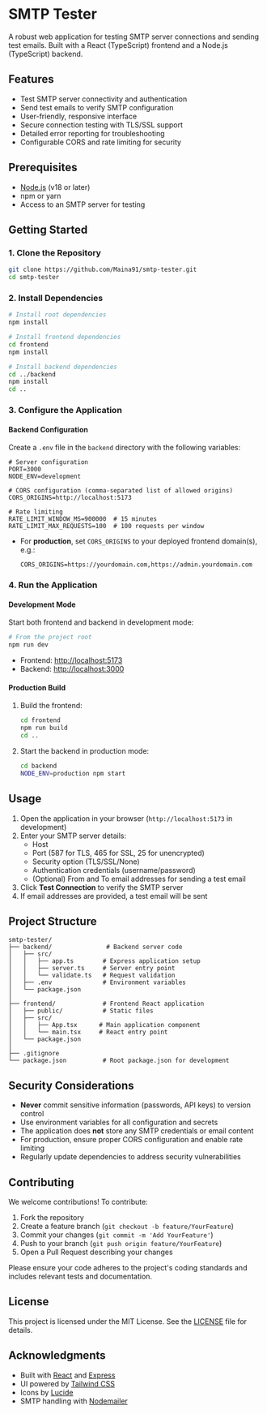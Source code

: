 # SMTP Tester

A robust web application for testing SMTP server connections and sending test emails. Built with a React (TypeScript) frontend and a Node.js (TypeScript) backend.

## Features

- Test SMTP server connectivity and authentication
- Send test emails to verify SMTP configuration
- User-friendly, responsive interface
- Secure connection testing with TLS/SSL support
- Detailed error reporting for troubleshooting
- Configurable CORS and rate limiting for security

## Prerequisites

- [Node.js](https://nodejs.org/) (v18 or later)
- npm or yarn
- Access to an SMTP server for testing

## Getting Started

### 1. Clone the Repository

```bash
git clone https://github.com/Maina91/smtp-tester.git
cd smtp-tester
```

### 2. Install Dependencies

```bash
# Install root dependencies
npm install

# Install frontend dependencies
cd frontend
npm install

# Install backend dependencies
cd ../backend
npm install
cd ..
```

### 3. Configure the Application

#### Backend Configuration

Create a `.env` file in the `backend` directory with the following variables:

```env
# Server configuration
PORT=3000
NODE_ENV=development

# CORS configuration (comma-separated list of allowed origins)
CORS_ORIGINS=http://localhost:5173

# Rate limiting
RATE_LIMIT_WINDOW_MS=900000  # 15 minutes
RATE_LIMIT_MAX_REQUESTS=100  # 100 requests per window
```

- For **production**, set `CORS_ORIGINS` to your deployed frontend domain(s), e.g.:
  ```
  CORS_ORIGINS=https://yourdomain.com,https://admin.yourdomain.com
  ```

### 4. Run the Application

#### Development Mode

Start both frontend and backend in development mode:

```bash
# From the project root
npm run dev
```

- Frontend: [http://localhost:5173](http://localhost:5173)
- Backend: [http://localhost:3000](http://localhost:3000)

#### Production Build

1. Build the frontend:

    ```bash
    cd frontend
    npm run build
    cd ..
    ```

2. Start the backend in production mode:

    ```bash
    cd backend
    NODE_ENV=production npm start
    ```

## Usage

1. Open the application in your browser (`http://localhost:5173` in development)
2. Enter your SMTP server details:
   - Host
   - Port (587 for TLS, 465 for SSL, 25 for unencrypted)
   - Security option (TLS/SSL/None)
   - Authentication credentials (username/password)
   - (Optional) From and To email addresses for sending a test email
3. Click **Test Connection** to verify the SMTP server
4. If email addresses are provided, a test email will be sent

## Project Structure

```
smtp-tester/
├── backend/               # Backend server code
│   ├── src/
│   │   ├── app.ts        # Express application setup
│   │   ├── server.ts     # Server entry point
│   │   └── validate.ts   # Request validation
│   ├── .env              # Environment variables
│   └── package.json
│
├── frontend/             # Frontend React application
│   ├── public/           # Static files
│   ├── src/
│   │   ├── App.tsx      # Main application component
│   │   └── main.tsx     # React entry point
│   └── package.json
│
├── .gitignore
└── package.json          # Root package.json for development
```

## Security Considerations

- **Never** commit sensitive information (passwords, API keys) to version control
- Use environment variables for all configuration and secrets
- The application does **not** store any SMTP credentials or email content
- For production, ensure proper CORS configuration and enable rate limiting
- Regularly update dependencies to address security vulnerabilities

## Contributing

We welcome contributions! To contribute:

1. Fork the repository
2. Create a feature branch (`git checkout -b feature/YourFeature`)
3. Commit your changes (`git commit -m 'Add YourFeature'`)
4. Push to your branch (`git push origin feature/YourFeature`)
5. Open a Pull Request describing your changes

Please ensure your code adheres to the project's coding standards and includes relevant tests and documentation.

## License

This project is licensed under the MIT License. See the [LICENSE](LICENSE) file for details.

## Acknowledgments

- Built with [React](https://reactjs.org/) and [Express](https://expressjs.com/)
- UI powered by [Tailwind CSS](https://tailwindcss.com/)
- Icons by [Lucide](https://lucide.dev/)
- SMTP handling with [Nodemailer](https://nodemailer.com/)
